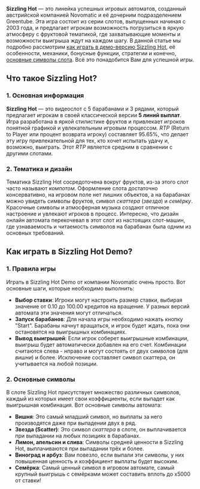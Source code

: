 **Sizzling Hot** — это линейка успешных игровых автоматов, созданный австрийской компанией Novomatic и её дочерним подразделением Greentube. Эта игра состоит из серии слотов, выпущенных начиная с 2003 года, и предлагает игрокам возможность погрузиться в яркую атмосферу с фруктовой тематикой, где захватывающие моменты и возможности выигрыша ждут на каждом шагу. В данной статье мы подробно рассмотрим [как играть в демо-версию Sizzling Hot](https://sizzlinghotslot.ru), её особенности, механики, бонусные функции, стратегии и конечно, [основные символы слота](https://sizzlinghotslot.ru/symbols). Всё это понадобится Вам для успешной игры. 

## Что такое Sizzling Hot?

### 1. Основная информация

**Sizzling Hot** — это видеослот с 5 барабанами и 3 рядами, который предлагает игрокам в своей классической версии **5 линий выплат**. Игра разработана в яркой стилистике фруктов и привлекает игроков понятной графикой и увлекательным игровым процессом. *RTP* (Return to Player или процент возврата игроку) составляет 95.65%, что делает эту игру привлекательной для тех, кто хочет испытать удачу и, возможно, выиграть. Этот *RTP* является средним в сравнении с другими слотами.

### 2. Тематика и дизайн

Тематика Sizzling Hot сосредоточена вокруг фруктов, из-за этого слот часто называют *компотом*. Оформление слота достаточно консервативно, на игровом поле нет лишних объектов, а на барабанах можно увидеть символы фруктов, символ *скаттера* (*звезда*) и *семёрку*. Красочные символы и атмосферная музыка создают отличное настроение и увлекают игроков в процесс. Интересно, что дизайн онлайн автомата перекочевал в этот слот из настоящих слот-машин, где узнаваемость и читаемость символов на барабанах была одним из основных требований.

## Как играть в Sizzling Hot Demo?

### 1. Правила игры

Играть в Sizzling Hot Demo от компании Novomatic очень просто. Вот основные шаги, которые необходимо выполнить:

* **Выбор ставки**: Игроки могут настроить размер ставки, выбирая значение от 0.10 до 100.00 кредитов на вращение. У разных версий автомата эти значения могут отличаться.
* **Запуск барабанов**: Для начала игры необходимо нажать кнопку "Start". Барабаны начнут вращаться, и игрок будет ждать, пока они остановятся на выигрышных комбинациях.
* **Вывод выигрышей**: Если игрок соберет выигрышные комбинации, выигрыш будет автоматически добавлен на его счет. Комбинации считаются слева - нправо и могут состоять от двух символов (для *вишни*) и более. Исключение составляет символ скаттера, он учитывается на любой позиции.

### 2. Основные символы

В слоте Sizzling Hot присутствует множество различных символов, каждый из которых имеет свои коэффициенты, если выпадет как выигрышная комбинация. Вот основные символы автомата:

* **Вишня**: Это самый младший символ, но выплаты за него производятся даже при выпадении двух в ряд.
* **Звезда (Scatter)**: Это символ *скаттера* в слоте, он выплачивается при выпадании на любых позициях в барабанах.
* **Лимон, апельсин и слива**: Символы средней ценности в Sizzling Hot, выплачиваются при выпадании трёх и более.
* **Виноград и арбуз**: Вам повезло, если выпали эти символы, у них повышенная ценность и коэффициент выплаты будет высоким.
* **Семёрка**: Самый ценный символ в игровом автомате, самый крупный выигрышь с семёрками может составить вплоть до x5000 от ставки!
